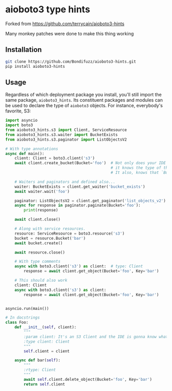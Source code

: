 # aioboto3 type hints

Forked from https://github.com/terrycain/aioboto3-hints

Many monkey patches were done to make this thing working

## Installation

```bash
git clone https://github.com/Bondifuzz/aioboto3-hints.git
pip install aioboto3-hints
```

## Usage

Regardless of which deployment package you install, you'll still import the same package, `aioboto3_hints`.
Its constituent packages and modules can be used to declare the type of `aioboto3` objects. For instance, everybody's
favorite, S3:

```python
import asyncio
import boto3
from aioboto3_hints.s3 import Client, ServiceResource
from aioboto3_hints.s3.waiter import BucketExists
from aioboto3_hints.s3.paginator import ListObjectsV2

# With type annotations
async def main():
    client: Client = boto3.client('s3')
    await client.create_bucket(Bucket='foo')  # Not only does your IDE knows the name of this method,
                                              # it knows the type of the `Bucket` argument too!
                                              # It also, knows that `Bucket` is required, but `ACL` isn't!

    # Waiters and paginators and defined also...
    waiter: BucketExists = client.get_waiter('bucket_exists')
    await waiter.wait('foo')

    paginator: ListObjectsV2 = client.get_paginator('list_objects_v2')
    async for response in paginator.paginate(Bucket='foo'):
        print(response)

    await client.close()

    # Along with service resources.
    resource: ServiceResource = boto3.resource('s3')
    bucket = resource.Bucket('bar')
    await bucket.create()

    await resource.close()

    # With type comments
    async with boto3.client('s3') as client:  # type: Client
        response = await client.get_object(Bucket='foo', Key='bar')

    # This should also work
    client: Client
    async with boto3.client('s3') as client:
        response = await client.get_object(Bucket='foo', Key='bar')


asyncio.run(main())

# In docstrings
class Foo:
    def __init__(self, client):
        """
        :param client: It's an S3 Client and the IDE is gonna know what it is!
        :type client: Client
        """
        self.client = client

    async def bar(self):
        """
        :rtype: Client
        """
        await self.client.delete_object(Bucket='foo', Key='bar')
        return self.client
```

